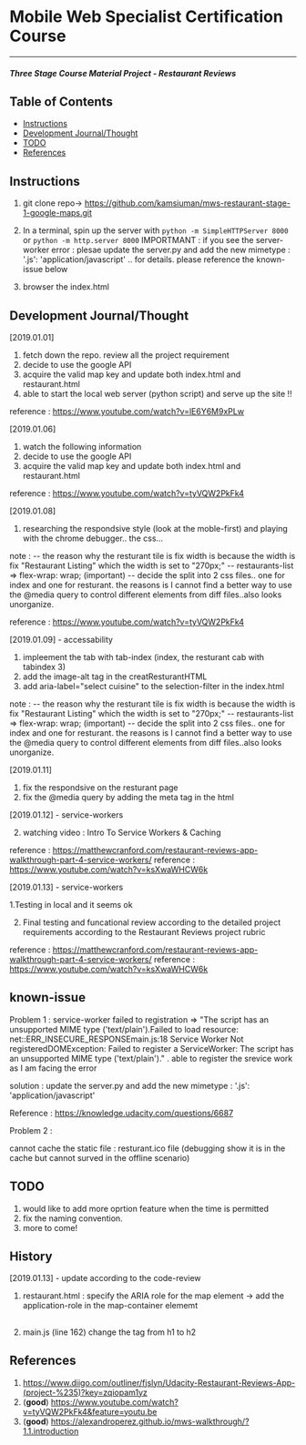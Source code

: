# Mobile Web Specialist Certification Course

---

#### _Three Stage Course Material Project - Restaurant Reviews_

## Table of Contents

- [Instructions](#instructions)
- [Development Journal/Thought](#dev)
- [TODO](#todo)
- [References](#references)

## Instructions

1. git clone repo-> https://github.com/kamsiuman/mws-restaurant-stage-1-google-maps.git
2. In a terminal, spin up the server with `python -m SimpleHTTPServer 8000` or `python -m http.server 8000`
   IMPORTMANT : if you see the server-worker error : plesae update the server.py and add the new mimetype : '.js': 'application/javascript' .. for details. please reference the known-issue below

3. browser the index.html

## Development Journal/Thought

[2019.01.01]

1. fetch down the repo. review all the project requirement
2. decide to use the google API
3. acquire the valid map key and update both index.html and restaurant.html
4. able to start the local web server (python script) and serve up the site !!

reference : https://www.youtube.com/watch?v=lE6Y6M9xPLw

[2019.01.06]

1. watch the following information
2. decide to use the google API
3. acquire the valid map key and update both index.html and restaurant.html

reference : https://www.youtube.com/watch?v=tyVQW2PkFk4

[2019.01.08]

1. researching the respondsive style (look at the moble-first) and playing with the chrome debugger.. the css...

note :
-- the reason why the resturant tile is fix width is because the width is fix "Restaurant Listing" which the width is set to "270px;"
-- restaurants-list => flex-wrap: wrap; (important)
-- decide the split into 2 css files.. one for index and one for resturant. the reasons is I cannot find a better way to use the @media query to control different elements from diff files..also looks unorganize.

reference : https://www.youtube.com/watch?v=tyVQW2PkFk4

[2019.01.09] - accessability

1. impleement the tab with tab-index (index, the resturant cab with tabindex 3)
2. add the image-alt tag in the creatResturantHTML
3. add aria-label="select cuisine" to the selection-filter in the index.html

note :
-- the reason why the resturant tile is fix width is because the width is fix "Restaurant Listing" which the width is set to "270px;"
-- restaurants-list => flex-wrap: wrap; (important)
-- decide the split into 2 css files.. one for index and one for resturant. the reasons is I cannot find a better way to use the @media query to control different elements from diff files..also looks unorganize.

[2019.01.11]

1. fix the respondsive on the resturant page
1. fix the @media query by adding the meta tag in the html

[2019.01.12] - service-workers

2. watching video : Intro To Service Workers & Caching

reference : https://matthewcranford.com/restaurant-reviews-app-walkthrough-part-4-service-workers/
reference : https://www.youtube.com/watch?v=ksXwaWHCW6k

[2019.01.13] - service-workers

1.Testing in local and it seems ok

2. Final testing and funcational review according to the detailed project requirements according to the Restaurant Reviews project rubric

reference : https://matthewcranford.com/restaurant-reviews-app-walkthrough-part-4-service-workers/
reference : https://www.youtube.com/watch?v=ksXwaWHCW6k

## known-issue

Problem 1 :
service-worker failed to registration => "The script has an unsupported MIME type ('text/plain').Failed to load resource: net::ERR_INSECURE_RESPONSEmain.js:18 Service Worker Not registeredDOMException: Failed to register a ServiceWorker: The script has an unsupported MIME type ('text/plain')."
. able to register the srevice work as I am facing the error

solution : update the server.py and add the new mimetype : '.js': 'application/javascript'

Reference : https://knowledge.udacity.com/questions/6687

Problem 2 :

cannot cache the static file : resturant.ico file (debugging show it is in the cache but cannot surved in the offline scenario)

## TODO

1. would like to add more oprtion feature when the time is permitted
2. fix the naming convention.
3. more to come!

## History

[2019.01.13] - update according to the code-review

1.  restaurant.html : specify the ARIA role for the map element -> add the application-role in the map-container elememt

    <section id="restaurant-container">
      <h2 tabindex="3" id="restaurant-name"></h2>

2.  main.js
    (line 162) change the tag from h1 to h2

## References

1. https://www.diigo.com/outliner/fjslyn/Udacity-Restaurant-Reviews-App-(project-%235)?key=zqiopam1yz
2. (**good**) https://www.youtube.com/watch?v=tyVQW2PkFk4&feature=youtu.be
3. (**good**) https://alexandroperez.github.io/mws-walkthrough/?1.1.introduction
